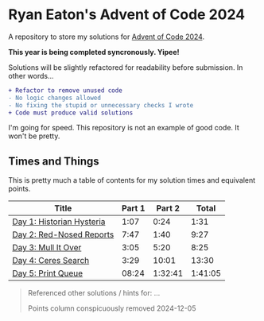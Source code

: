 # Ryan Eaton's Advent of Code 2024

A repository to store my solutions for [Advent of Code 2024](https://adventofcode.com/2024).

**This year is being completed syncronously. Yipee!**

Solutions will be slightly refactored for readability before submission. In other words...

```diff
+ Refactor to remove unused code
- No logic changes allowed
- No fixing the stupid or unnecessary checks I wrote
+ Code must produce valid solutions
```

I'm going for speed. This repository is not an example of good code. It won't be pretty.

## Times and Things

This is pretty much a table of contents for my solution times and equivalent points.

| Title                                   | Part 1 | Part 2  | Total   |
|-----------------------------------------|--------|---------|---------|
| [Day 1: Historian Hysteria](notes/1.md) | 1:07   | 0:24    | 1:31    |
| [Day 2: Red-Nosed Reports](notes/2.md)  | 7:47   | 1:40    | 9:27    |
| [Day 3: Mull It Over](notes/3.md)       | 3:05   | 5:20    | 8:25    |
| [Day 4: Ceres Search](notes/4.md)       | 3:29   | 10:01   | 13:30   |
| [Day 5: Print Queue](notes/5.md)        | 08:24  | 1:32:41 | 1:41:05 |

> Referenced other solutions / hints for: ...
>
> Points column conspicuously removed 2024-12-05
